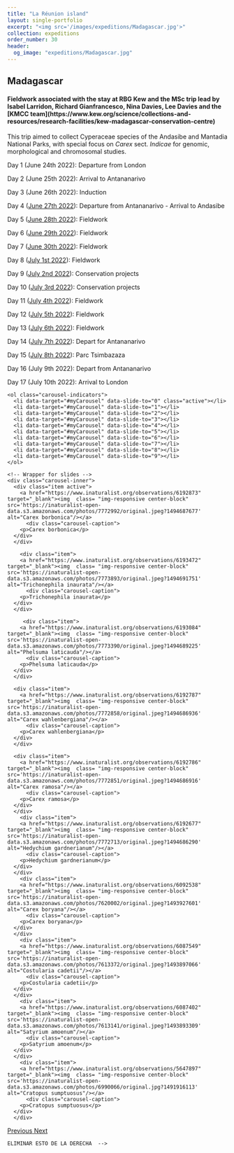 ```yaml
---
title: "La Réunion island"
layout: single-portfolio
excerpt: "<img src='/images/expeditions/Madagascar.jpg'>"
collection: expeditions
order_number: 30
header: 
  og_image: "expeditions/Madagascar.jpg"
---
```

<h2>Madagascar</h2>
<h4>Fieldwork associated with the stay at RBG Kew and the MSc trip lead by Isabel Larridon, Richard Gianfrancesco, Nina Davies, Lee Davies and the [KMCC team](https://www.kew.org/science/collections-and-resources/research-facilities/kew-madagascar-conservation-centre)</h4>

This trip aimed to collect Cyperaceae species of the Andasibe and Mantadia National Parks, with special focus on <i>Carex</i> sect. <i>Indicae</i> for genomic, morphological and chromosomal studies.

Day 1 (June 24th 2022): Departure from London

Day 2 (June 25th 2022): Arrival to Antananarivo

Day 3 (June 26th 2022): Induction

Day 4 ([June 27th 2022](https://www.inaturalist.org/calendar/jimarcor/2022/6/27)): Departure from Antananarivo - Arrival to Andasibe

Day 5 ([June 28th 2022](https://www.inaturalist.org/calendar/jimarcor/20227/6/28)): Fieldwork

Day 6 ([June 29th 2022](https://www.inaturalist.org/calendar/jimarcor/2022/6/29)): Fieldwork

Day 7 ([June 30th 2022](https://www.inaturalist.org/calendar/jimarcor/2022/6/30)): Fieldwork

Day 8 ([July 1st 2022](https://www.inaturalist.org/calendar/jimarcor/2022/7/1)): Fieldwork

Day 9 ([July 2nd 2022](https://www.inaturalist.org/calendar/jimarcor/2022/7/2)): Conservation projects

Day 10 ([July 3rd 2022](https://www.inaturalist.org/calendar/jimarcor/2022/7/3)): Conservation projects

Day 11 ([July 4th 2022](https://www.inaturalist.org/calendar/jimarcor/2022/7/4)): Fieldwork

Day 12 ([July 5th 2022](https://www.inaturalist.org/calendar/jimarcor/2022/7/5)): Fieldwork

Day 13 ([July 6th 2022](https://www.inaturalist.org/calendar/jimarcor/2022/7/6)): Fieldwork

Day 14 ([July 7th 2022](https://www.inaturalist.org/calendar/jimarcor/2022/7/7)): Depart for Antananarivo

Day 15 ([July 8th 2022](https://www.inaturalist.org/calendar/jimarcor/2022/7/8)): Parc Tsimbazaza

Day 16 (July 9th 2022): Depart from Antananarivo

Day 17 (July 10th 2022): Arrival to London

<head>
  <meta charset="utf-8">
  <meta name="viewport" content="width=device-width, initial-scale=1">
  <link rel="stylesheet" href="https://maxcdn.bootstrapcdn.com/bootstrap/3.4.1/css/bootstrap.min.css">
  <script src="https://ajax.googleapis.com/ajax/libs/jquery/3.5.1/jquery.min.js"></script>
  <script src="https://maxcdn.bootstrapcdn.com/bootstrap/3.4.1/js/bootstrap.min.js"></script>
  
   <style>
 .carousel-inner > .item > img,
 .carousel-inner > .item > a > img {
     display: block;
     max-width: 100%;
     height: 500px !important;
 }
 </style>
 
</head>

<!-- PARA MOSTRAR LAS IMAGENES DE ABAJO, BORRAR ESTO DE LA IZQUIERDA, Y LO DEL FINAL

  <div id="myCarousel" class="carousel slide" data-ride="carousel" style="align-content: center">
    <!-- Indicators -->
    <ol class="carousel-indicators">
      <li data-target="#myCarousel" data-slide-to="0" class="active"></li>
      <li data-target="#myCarousel" data-slide-to="1"></li>
      <li data-target="#myCarousel" data-slide-to="2"></li>
	  <li data-target="#myCarousel" data-slide-to="3"></li>
	  <li data-target="#myCarousel" data-slide-to="4"></li>
	  <li data-target="#myCarousel" data-slide-to="5"></li>
      <li data-target="#myCarousel" data-slide-to="6"></li>
      <li data-target="#myCarousel" data-slide-to="7"></li>
	  <li data-target="#myCarousel" data-slide-to="8"></li>
	  <li data-target="#myCarousel" data-slide-to="9"></li>
    </ol>

    <!-- Wrapper for slides -->
    <div class="carousel-inner">
      <div class="item active">
        <a href="https://www.inaturalist.org/observations/6192873" target="_blank"><img  class= "img-responsive center-block" src='https://inaturalist-open-data.s3.amazonaws.com/photos/7772992/original.jpeg?1494687677' alt="Carex borbonica"/></a>
		  <div class="carousel-caption">
        <p>Carex borbonica</p>
      </div>
      </div>
		
		<div class="item">
        <a href="https://www.inaturalist.org/observations/6193472" target="_blank"><img  class= "img-responsive center-block" src='https://inaturalist-open-data.s3.amazonaws.com/photos/7773893/original.jpeg?1494691751' alt="Trichonephila inaurata"/></a>
		  <div class="carousel-caption">
        <p>Trichonephila inaurata</p>
      </div>
      </div>
		
		 <div class="item">
        <a href="https://www.inaturalist.org/observations/6193084" target="_blank"><img  class= "img-responsive center-block" src='https://inaturalist-open-data.s3.amazonaws.com/photos/7773390/original.jpeg?1494689225' alt="Phelsuma laticauda"/></a>
		  <div class="carousel-caption">
        <p>Phelsuma laticauda</p>
      </div>
      </div>

      <div class="item">
        <a href="https://www.inaturalist.org/observations/6192787" target="_blank"><img  class= "img-responsive center-block" src='https://inaturalist-open-data.s3.amazonaws.com/photos/7772858/original.jpeg?1494686936' alt="Carex wahlenbergiana"/></a>
		  <div class="carousel-caption">
        <p>Carex wahlenbergiana</p>
      </div>
      </div>
    
      <div class="item">
        <a href="https://www.inaturalist.org/observations/6192786" target="_blank"><img  class= "img-responsive center-block" src='https://inaturalist-open-data.s3.amazonaws.com/photos/7772851/original.jpeg?1494686916' alt="Carex ramosa"/></a>
		  <div class="carousel-caption">
        <p>Carex ramosa</p>
      </div>
      </div>
		<div class="item">
        <a href="https://www.inaturalist.org/observations/6192677" target="_blank"><img  class= "img-responsive center-block" src='https://inaturalist-open-data.s3.amazonaws.com/photos/7772713/original.jpeg?1494686290' alt="Hedychium gardnerianum"/></a>
		  <div class="carousel-caption">
        <p>Hedychium gardnerianum</p>
      </div>
      </div>
		<div class="item">
        <a href="https://www.inaturalist.org/observations/6092538" target="_blank"><img  class= "img-responsive center-block" src='https://inaturalist-open-data.s3.amazonaws.com/photos/7620002/original.jpeg?1493927601' alt="Carex boryana"/></a>
		  <div class="carousel-caption">
        <p>Carex boryana</p>
      </div>
      </div>
		<div class="item">
        <a href="https://www.inaturalist.org/observations/6087549" target="_blank"><img  class= "img-responsive center-block" src='https://inaturalist-open-data.s3.amazonaws.com/photos/7613372/original.jpeg?1493897066' alt="Costularia cadetii"/></a>
		  <div class="carousel-caption">
        <p>Costularia cadetii</p>
      </div>
      </div>
		<div class="item">
        <a href="https://www.inaturalist.org/observations/6087402" target="_blank"><img  class= "img-responsive center-block" src='https://inaturalist-open-data.s3.amazonaws.com/photos/7613141/original.jpeg?1493893309' alt="Satyrium amoenum"/></a>
		  <div class="carousel-caption">
        <p>Satyrium amoenum</p>
      </div>
      </div>
		<div class="item">
        <a href="https://www.inaturalist.org/observations/5647897" target="_blank"><img  class= "img-responsive center-block" src='https://inaturalist-open-data.s3.amazonaws.com/photos/6990066/original.jpg?1491916113' alt="Cratopus sumptuosus"/></a>
		  <div class="carousel-caption">
        <p>Cratopus sumptuosus</p>
      </div>
      </div>
  <!-- Left and right controls -->
  <a class="left carousel-control" href="#myCarousel" data-slide="prev">
    <span class="glyphicon glyphicon-chevron-left"></span>
    <span class="sr-only">Previous</span>
  </a>
  <a class="right carousel-control" href="#myCarousel" data-slide="next">
    <span class="glyphicon glyphicon-chevron-right"></span>
    <span class="sr-only">Next</span>
  </a>
</div>
      </div>
      
    ELIMINAR ESTO DE LA DERECHA  -->

